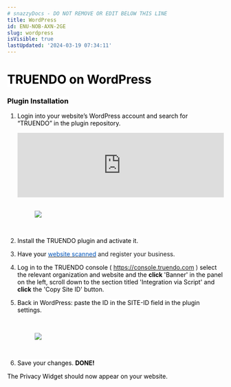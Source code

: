 ```yaml
---
# snazzyDocs - DO NOT REMOVE OR EDIT BELOW THIS LINE
title: WordPress
id: ENU-NOB-AXN-2GE
slug: wordpress
isVisible: true
lastUpdated: '2024-03-19 07:34:11'
---
```

# <span style="color:rgb(0, 0, 0);"><span style="background-color:rgb(255, 255, 255);">TRUENDO on WordPress</span></span>

### <span style="color:rgb(0, 0, 0);"><span style="background-color:rgb(255, 255, 255);">Plugin Installation</span></span>

1.  <span style="color:rgb(0, 0, 0);"><span style="background-color:rgb(255, 255, 255);">Login into your website’s WordPress account and search for “TRUENDO” in the plugin repository.</span></span>
    
    <iframe src="https://www.youtube.com/embed/uhaS6fL4pUY?showinfo=0" frameborder="0" allowfullscreen="true" allow="accelerometer; autoplay; encrypted-media; gyroscope; picture-in-picture" width="100%"></iframe>
    
    <br />
    
    <br />
    
    <figure><img src="https://app.snazzydocs.com/storage/users/hEfI2V55cVTdM5ty/docs/G2IomO8914MUXZZJ/images/Ck7ChtAVLamNtiUlZXMB.gif"></figure>
    
    <br />
    
2.  <span style="color:rgb(0, 0, 0);"><span style="background-color:rgb(255, 255, 255);">Install the TRUENDO plugin and activate it.</span></span>
3.  <span style="color:rgb(0, 0, 0);"><span style="background-color:rgb(255, 255, 255);">Have your </span></span> [<span style="color:rgb(0, 85, 187);"><span style="background-color:transparent;">website scanned</span></span>](https://console.truendo.com/#/new-account) and register your business.
4.  <span style="color:rgb(0, 0, 0);"><span style="background-color:rgb(255, 255, 255);">Log in to the TRUENDO console ( </span></span> https://console.truendo.com ) <span style="color:rgb(0, 0, 0);"><span style="background-color:rgb(255, 255, 255);"> select the relevant organization and website and the </span></span> **<span style="color:rgb(0, 0, 0);"><span style="background-color:rgb(255, 255, 255);">click</span></span>** <span style="color:rgb(0, 0, 0);"><span style="background-color:rgb(255, 255, 255);"> 'Banner' in the panel on the left, scroll down to the section titled 'Integration via Script' and </span></span> **<span style="color:rgb(0, 0, 0);"><span style="background-color:rgb(255, 255, 255);">click</span></span>** <span style="color:rgb(0, 0, 0);"><span style="background-color:rgb(255, 255, 255);"> the 'Copy Site ID' button.</span></span>
5.  <span style="color:rgb(0, 0, 0);"><span style="background-color:rgb(255, 255, 255);">Back in WordPress: paste the ID in the SITE-ID field in the plugin settings.</span></span>
    
    <br />
    
    <figure><img src="https://app.snazzydocs.com/storage/users/hEfI2V55cVTdM5ty/docs/G2IomO8914MUXZZJ/images/0tFiTVqaAxa6yHGFwmH3.gif"></figure>
    
    <br />
    
6.  <span style="color:rgb(0, 0, 0);"><span style="background-color:rgb(255, 255, 255);">Save your changes. </span></span> **<span style="color:rgb(0, 0, 0);"><span style="background-color:rgb(255, 255, 255);">DONE!</span></span>**

<span style="color:rgb(0, 0, 0);"><span style="background-color:rgb(255, 255, 255);">The Privacy Widget should now appear on your website.</span></span>